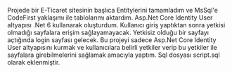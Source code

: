 Projede bir E-Ticaret sitesinin başlıca Entitylerini tamamladım ve MsSql'e CodeFirst yaklaşımı ile tablolarımı aktardım. 
Asp.Net Core Identity User altyapısı .Net 6 kullanarak oluşturdum.
Kullanıcı giriş yaptıktan sonra yetkisi olmadığı sayfalara erişim sağlayamayacak. Yetkisiz olduğu bir sayfayı açtığında login sayfası gelecek.
Bu projeyi sadece Asp.Net Core Identity User altyapısını kurmak ve kullanıcılara belirli yetkiler verip bu yetkiler ile sayfalara girebilmelerini sağlamak amacıyla yaptım.
Sql dosyası script.sql olarak eklenmiştir.
